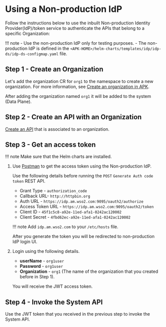 # Using a Non-production IdP

Follow the instructions below to use the inbuilt Non-production Identity Provider(IdP)/token service to authenticate the APIs that belong to a specific Organization:

!!! note
    - Use the non-production IdP only for testing purposes.
    - The non-production IdP is defined in the `<APK-HOME>/helm-charts/templates/idp/idp-ds/idp-ds-configmap.yaml` file.

## Step 1 - Create an Organization

Let's add the organization CR for `org1` to the namespace to create a new organization.
For more information, see [Create an organization in APK](../../../../administration/organizations).

After adding the organization named `org1` it will be added to the system (Data Plane).

## Step 2 - Create an API with an Organization

[Create an API](../../../../administration/organizations#create-an-api-with-an-organization) that is associated to an organization.

## Step 3 - Get an access token

!!! note
    Make sure that the Helm charts are installed.

1. Use [Postman](../../administration/postman-tests) to get the access token using the Non-production IdP.

    Use the following details before running the `POST` `Generate Auth code token` REST API.

     - Grant Type - `authorization_code`
     - Callback URL- `http://httpbin.org`
     - Auth URL - `https://idp.am.wso2.com:9095/oauth2/authorize`
     - Access Token URL - `https://idp.am.wso2.com:9095/oauth2/token`
     - Client ID - `45f1c5c8-a92e-11ed-afa1-0242ac120002`
     - Client Secret - `4fbd62ec-a92e-11ed-afa1-0242ac120002`

    !!! note
        Add `idp.am.wso2.com` to your `/etc/hosts` file.

    After you generate the token you will be redirected to non-production IdP login UI.

2. Login using the following details.

     - **userName** - `org1user`
     - **Password** - `org1user`
     - **Organization** - `org1` (The name of the organization that you created before in Step 1).

     You will receive the JWT access token.

## Step 4 - Invoke the System API

Use the JWT token that you received in the previous step to invoke the System API.
